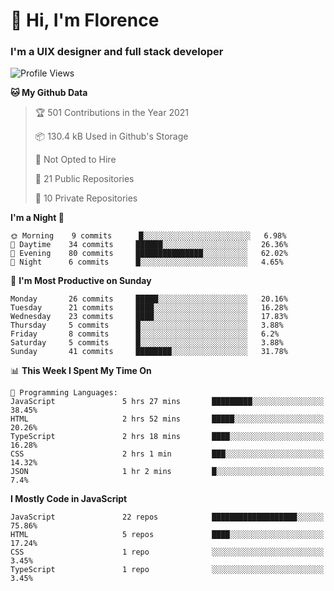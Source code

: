 <h1>👋 Hi, I'm Florence</h1>
<h3>I'm a UIX designer and full stack developer</h3>


<!--START_SECTION:waka-->
![Profile Views](http://img.shields.io/badge/Profile%20Views-102-blue)

**🐱 My Github Data** 

> 🏆 501 Contributions in the Year 2021
 > 
> 📦 130.4 kB Used in Github's Storage 
 > 
> 🚫 Not Opted to Hire
 > 
> 📜 21 Public Repositories 
 > 
> 🔑 10 Private Repositories  
 > 
**I'm a Night 🦉** 

```text
🌞 Morning    9 commits      █░░░░░░░░░░░░░░░░░░░░░░░░   6.98% 
🌆 Daytime    34 commits     ██████░░░░░░░░░░░░░░░░░░░   26.36% 
🌃 Evening    80 commits     ███████████████░░░░░░░░░░   62.02% 
🌙 Night      6 commits      █░░░░░░░░░░░░░░░░░░░░░░░░   4.65%

```
📅 **I'm Most Productive on Sunday** 

```text
Monday       26 commits     █████░░░░░░░░░░░░░░░░░░░░   20.16% 
Tuesday      21 commits     ████░░░░░░░░░░░░░░░░░░░░░   16.28% 
Wednesday    23 commits     ████░░░░░░░░░░░░░░░░░░░░░   17.83% 
Thursday     5 commits      █░░░░░░░░░░░░░░░░░░░░░░░░   3.88% 
Friday       8 commits      █░░░░░░░░░░░░░░░░░░░░░░░░   6.2% 
Saturday     5 commits      █░░░░░░░░░░░░░░░░░░░░░░░░   3.88% 
Sunday       41 commits     ████████░░░░░░░░░░░░░░░░░   31.78%

```


📊 **This Week I Spent My Time On** 

```text
💬 Programming Languages: 
JavaScript               5 hrs 27 mins       █████████░░░░░░░░░░░░░░░░   38.45% 
HTML                     2 hrs 52 mins       █████░░░░░░░░░░░░░░░░░░░░   20.26% 
TypeScript               2 hrs 18 mins       ████░░░░░░░░░░░░░░░░░░░░░   16.28% 
CSS                      2 hrs 1 min         ███░░░░░░░░░░░░░░░░░░░░░░   14.32% 
JSON                     1 hr 2 mins         █░░░░░░░░░░░░░░░░░░░░░░░░   7.4%

```

**I Mostly Code in JavaScript** 

```text
JavaScript               22 repos            ███████████████████░░░░░░   75.86% 
HTML                     5 repos             ████░░░░░░░░░░░░░░░░░░░░░   17.24% 
CSS                      1 repo              ░░░░░░░░░░░░░░░░░░░░░░░░░   3.45% 
TypeScript               1 repo              ░░░░░░░░░░░░░░░░░░░░░░░░░   3.45%

```



<!--END_SECTION:waka-->
